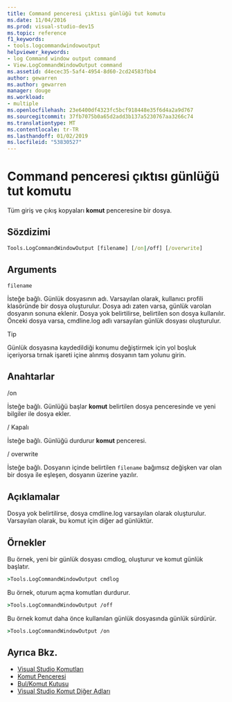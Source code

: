 ```yaml
---
title: Command penceresi çıktısı günlüğü tut komutu
ms.date: 11/04/2016
ms.prod: visual-studio-dev15
ms.topic: reference
f1_keywords:
- tools.logcommandwindowoutput
helpviewer_keywords:
- log Command window output command
- View.LogCommandWindowOutput command
ms.assetid: d4ecec35-5af4-4954-8d60-2cd24583fbb4
author: gewarren
ms.author: gewarren
manager: douge
ms.workload:
- multiple
ms.openlocfilehash: 23e6400df4323fc5bcf918448e35f6d4a2a9d767
ms.sourcegitcommit: 37fb7075b0a65d2add3b137a5230767aa3266c74
ms.translationtype: MT
ms.contentlocale: tr-TR
ms.lasthandoff: 01/02/2019
ms.locfileid: "53830527"
---
```

# <a name="log-command-window-output-command"></a>Command penceresi çıktısı günlüğü tut komutu
Tüm giriş ve çıkış kopyaları **komut** penceresine bir dosya.

## <a name="syntax"></a>Sözdizimi

```cmd
Tools.LogCommandWindowOutput [filename] [/on|/off] [/overwrite]
```

## <a name="arguments"></a>Arguments
 `filename`

 İsteğe bağlı. Günlük dosyasının adı. Varsayılan olarak, kullanıcı profili klasöründe bir dosya oluşturulur. Dosya adı zaten varsa, günlük varolan dosyanın sonuna eklenir. Dosya yok belirtilirse, belirtilen son dosya kullanılır. Önceki dosya varsa, cmdline.log adlı varsayılan günlük dosyası oluşturulur.

> [!TIP]
> Günlük dosyasına kaydedildiği konumu değiştirmek için yol boşluk içeriyorsa tırnak işareti içine alınmış dosyanın tam yolunu girin.


## <a name="switches"></a>Anahtarlar
 /on

 İsteğe bağlı. Günlüğü başlar **komut** belirtilen dosya penceresinde ve yeni bilgiler ile dosya ekler.

 / Kapalı

 İsteğe bağlı. Günlüğü durdurur **komut** penceresi.

 / overwrite

 İsteğe bağlı. Dosyanın içinde belirtilen `filename` bağımsız değişken var olan bir dosya ile eşleşen, dosyanın üzerine yazılır.

## <a name="remarks"></a>Açıklamalar
 Dosya yok belirtilirse, dosya cmdline.log varsayılan olarak oluşturulur. Varsayılan olarak, bu komut için diğer ad günlüktür.

## <a name="examples"></a>Örnekler
 Bu örnek, yeni bir günlük dosyası cmdlog, oluşturur ve komut günlük başlatır.

```cmd
>Tools.LogCommandWindowOutput cmdlog
```

 Bu örnek, oturum açma komutları durdurur.

```cmd
>Tools.LogCommandWindowOutput /off
```

 Bu örnek komut daha önce kullanılan günlük dosyasında günlük sürdürür.

```cmd
>Tools.LogCommandWindowOutput /on
```

## <a name="see-also"></a>Ayrıca Bkz.

- [Visual Studio Komutları](../../ide/reference/visual-studio-commands.md)
- [Komut Penceresi](../../ide/reference/command-window.md)
- [Bul/Komut Kutusu](../../ide/find-command-box.md)
- [Visual Studio Komut Diğer Adları](../../ide/reference/visual-studio-command-aliases.md)